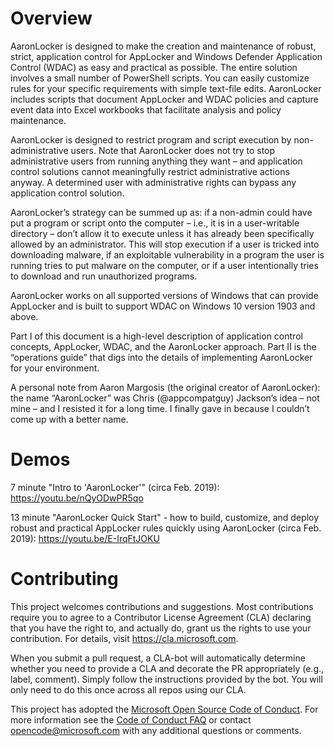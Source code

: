 # Overview

AaronLocker is designed to make the creation and maintenance of robust, strict, application control for AppLocker and Windows Defender Application Control (WDAC) as easy and practical as possible. The entire solution involves a small number of PowerShell scripts. You can easily customize rules for your specific requirements with simple text-file edits. AaronLocker includes scripts that document AppLocker and WDAC policies and capture event data into Excel workbooks that facilitate analysis and policy maintenance.

AaronLocker is designed to restrict program and script execution by non-administrative users. Note that AaronLocker does not try to stop administrative users from running anything they want – and application control solutions cannot meaningfully restrict administrative actions anyway. A determined user with administrative rights can bypass any application control solution.

AaronLocker’s strategy can be summed up as: if a non-admin could have put a program or script onto the computer – i.e., it is in a user-writable directory – don’t allow it to execute unless it has already been specifically allowed by an administrator. This will stop execution if a user is tricked into downloading malware, if an exploitable vulnerability in a program the user is running tries to put malware on the computer, or if a user intentionally tries to download and run unauthorized programs.

AaronLocker works on all supported versions of Windows that can provide AppLocker and is built to support WDAC on Windows 10 version 1903 and above.

Part I of this document is a high-level description of application control concepts, AppLocker, WDAC, and the AaronLocker approach. Part II is the “operations guide” that digs into the details of implementing AaronLocker for your environment.

A personal note from Aaron Margosis (the original creator of AaronLocker): the name “AaronLocker” was Chris (@appcompatguy) Jackson’s idea – not mine – and I resisted it for a long time. I finally gave in because I couldn’t come up with a better name.

# Demos

7 minute "Intro to 'AaronLocker'" (circa Feb. 2019):
https://youtu.be/nQyODwPR5qo

13 minute "AaronLocker Quick Start" - how to build, customize, and deploy robust and practical AppLocker rules quickly using AaronLocker (circa Feb. 2019):
https://youtu.be/E-IrqFtJOKU

# Contributing

This project welcomes contributions and suggestions.  Most contributions require you to agree to a
Contributor License Agreement (CLA) declaring that you have the right to, and actually do, grant us
the rights to use your contribution. For details, visit https://cla.microsoft.com.

When you submit a pull request, a CLA-bot will automatically determine whether you need to provide
a CLA and decorate the PR appropriately (e.g., label, comment). Simply follow the instructions
provided by the bot. You will only need to do this once across all repos using our CLA.

This project has adopted the [Microsoft Open Source Code of Conduct](https://opensource.microsoft.com/codeofconduct/).
For more information see the [Code of Conduct FAQ](https://opensource.microsoft.com/codeofconduct/faq/) or
contact [opencode@microsoft.com](mailto:opencode@microsoft.com) with any additional questions or comments.
